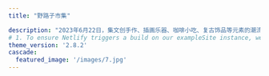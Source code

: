```yaml
---
title: "野路子市集"

description: "2023年6月22日，集文创手作、插画乐器、咖啡小吃、复古饰品等元素的潮流市集————野路子市集3.0"
# 1. To ensure Netlify triggers a build on our exampleSite instance, we need to change a file in the exampleSite directory.
theme_version: '2.8.2'
cascade:
  featured_image: '/images/7.jpg'
---
```

